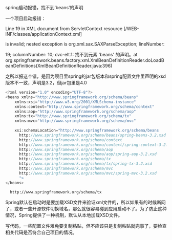 spring启动报错，找不到‘beans’的声明



一个项目启动报错：



Line 19 in XML document from ServletContext resource [/WEB-INF/classes/applicationContext.xml]

is invalid; nested exception is org.xml.sax.SAXParseException; lineNumber:

19; columnNumber: 10; cvc-elt.1: 找不到元素 'beans' 的声明。at org.springframework.beans.factory.xml.XmlBeanDefinitionReader.doLoadBeanDefinitions(XmlBeanDefinitionReader.java:396)



之所以报这个错，是因为项目里spring的jar包版本和spring配置文件里声明的xsd版本不一致，声明是3.2，但jar包里是4.0



```javascript
<?xml version="1.0" encoding="UTF-8"?>
<beans xmlns="http://www.springframework.org/schema/beans"
	xmlns:xsi="http://www.w3.org/2001/XMLSchema-instance" 
	xmlns:context="http://www.springframework.org/schema/context"
	xmlns:aop="http://www.springframework.org/schema/aop"
	xmlns:tx="http://www.springframework.org/schema/tx"
	xmlns:mvc="http://www.springframework.org/schema/mvc"
	
	xsi:schemaLocation="http://www.springframework.org/schema/beans
      http://www.springframework.org/schema/beans/spring-beans-3.2.xsd
      http://www.springframework.org/schema/context
      http://www.springframework.org/schema/context/spring-context-3.2.xsd
      http://www.springframework.org/schema/aop
      http://www.springframework.org/schema/aop/spring-aop-3.2.xsd
      http://www.springframework.org/schema/tx
      http://www.springframework.org/schema/tx/spring-tx-3.2.xsd
      http://www.springframework.org/schema/mvc
      http://www.springframework.org/schema/mvc/spring-mvc-3.2.xsd
      ">
</beans>
```

      http://www.springframework.org/schema/tx

Spring默认在启动时是要加载XSD文件来验证xml文件的，所以如果有的时候断网了，或者一些开源软件切换域名，那么就很容易碰到应用启动不了。为了防止这种情况，Spring提供了一种机制，默认从本地加载XSD文件。

写代码，一些配置文件难免要复制粘贴，但不应该只是复制粘贴就完事了，要检查相关代码是否符合自己项目的情况。